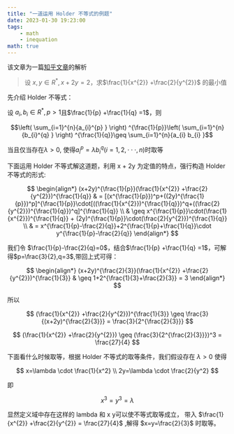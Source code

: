```yaml
---
title: "一道运用 Holder 不等式的例题"
date: 2023-01-30 19:23:00
tags:
    - math
    - inequation
math: true
---
```


该文章为一篇[知乎文章](https://zhuanlan.zhihu.com/p/27673684?utm_campaign=shareopn&utm_medium=social&utm_oi=867479343104933888&utm_psn=1603466802205618176&utm_source=wechat_session)的解析

> 设 $x,y\in R^{*} ,x+2y=2$，求$\frac{1}{x^{2}} +\frac{2}{y^{2}}$ 的最小值

先介绍 Holder 不等式：

设 $a_{i} ,b_{i} \in R^{*} ,p>1$且$\frac{1}{p} +\frac{1}{q} =1$，则

$$\left( \sum_{i=1}^{n}{a_{i}^{p} } \right) ^{\frac{1}{p}}\left( \sum_{i=1}^{n}{b_{i}^{q} } \right) ^{\frac{1}{q}}\geq \sum_{i=1}^{n}{a_{i} b_{i} }$$

当且仅当存在$\lambda>0$, 使得$a_{i}^{p} =\lambda b_{i}^{q}(i=1,2,\cdot \cdot \cdot ,n)$时取等


下面运用 Holder 不等式解这道题，利用 x + 2y 为定值的特点，强行构造 Holder 不等式的形式:

$$
\begin{align*}
(x+2y)^{\frac{1}{p}}(\frac{1}{x^{2}} +\frac{2}{y^{2}})^{\frac{1}{q}} 
& = [(x^{\frac{1}{p}})^p+((2y)^{\frac{1}{p}})^p]^{\frac{1}{p}}\cdot[((\frac{1}{x^{2}})^{\frac{1}{q}})^q+((\frac{2}{y^{2}})^{\frac{1}{q}})^q]^{\frac{1}{q}} \\
& \geq x^{\frac{1}{p}}\cdot(\frac{1}{x^{2}})^{\frac{1}{q}} + (2y)^{\frac{1}{p}}\cdot(\frac{2}{y^{2}})^{\frac{1}{q}} \\
& = x^{\frac{1}{p}-\frac{2}{q}}+2^{\frac{1}{p}+\frac{1}{q}}\cdot y^{\frac{1}{p}-\frac{2}{q}}
\end{align*}
$$

我们令 $\frac{1}{p}-\frac{2}{q}=0$，结合$\frac{1}{p} +\frac{1}{q} =1$，可解得$p=\frac{3}{2},q=3$,带回上式可得：

$$
\begin{align*}
(x+2y)^{\frac{2}{3}}(\frac{1}{x^{2}} +\frac{2}{y^{2}})^{\frac{1}{3}}
& \geq 1+2^{\frac{1}{3}+\frac{2}{3}} = 3
\end{align*}
$$

所以

$$
(\frac{1}{x^{2}} +\frac{2}{y^{2}})^{\frac{1}{3}} \geq \frac{3}{(x+2y)^{\frac{2}{3}}} = \frac{3}{2^{\frac{2}{3}}}
$$

$$
(\frac{1}{x^{2}} +\frac{2}{y^{2}}) \geq (\frac{3}{2^{\frac{2}{3}}})^3  = \frac{27}{4}
$$

下面看什么时候取等，根据 Holder 不等式的取等条件，我们假设存在 $\lambda > 0$ 使得

$$
x=\lambda \cdot \frac{1}{x^2} \\
2y=\lambda \cdot \frac{2}{y^2} 
$$

即

$$
x^3 = y^3 = \lambda
$$

显然定义域中存在这样的 lambda 和 x y可以使不等式取等成立，
带入 $\frac{1}{x^{2}} +\frac{2}{y^{2}} = \frac{27}{4}$ ,解得 $x=y=\frac{2}{3}$ 时取等。

